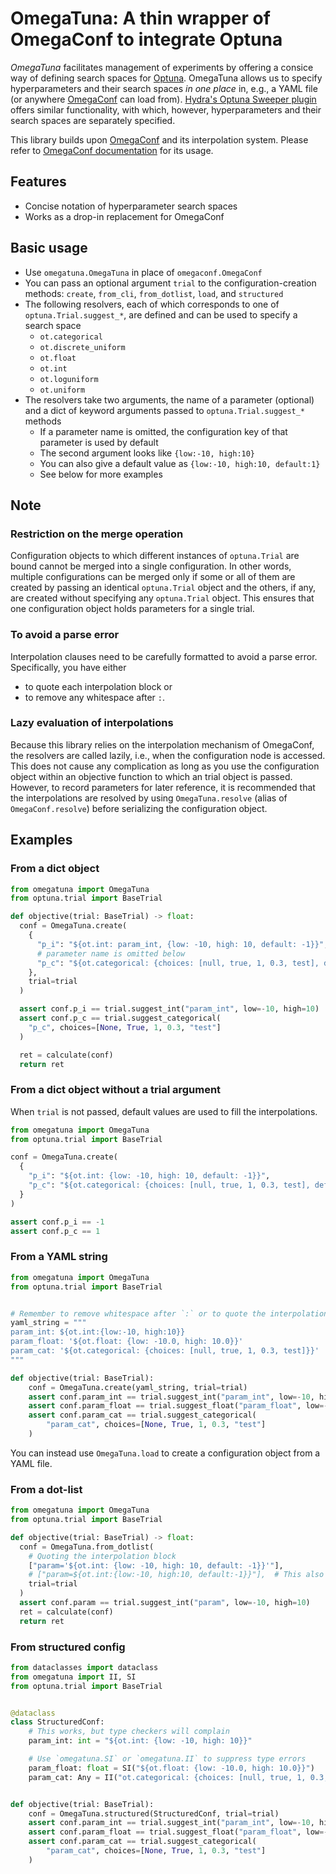 # OmegaTuna: A thin wrapper of OmegaConf to integrate Optuna

_OmegaTuna_ facilitates management of experiments by offering a consice way of defining search spaces for [Optuna](https://optuna.org/). OmegaTuna allows us to specify hyperparameters and their search spaces _in one place_ in, e.g., a YAML file (or anywhere [OmegaConf](https://github.com/omry/omegaconf) can load from). [Hydra's Optuna Sweeper plugin](https://hydra.cc/docs/next/plugins/optuna_sweeper/) offers similar functionality, with which, however, hyperparameters and their search spaces are separately specified.

This library builds upon [OmegaConf](https://github.com/omry/omegaconf) and its interpolation system. Please refer to [OmegaConf documentation](https://omegaconf.readthedocs.io/en/latest/usage.html) for its usage.

## Features

- Concise notation of hyperparameter search spaces
- Works as a drop-in replacement for OmegaConf

## Basic usage

- Use `omegatuna.OmegaTuna` in place of `omegaconf.OmegaConf`
- You can pass an optional argument `trial` to the configuration-creation methods: `create`, `from_cli`, `from_dotlist`, `load`, and `structured`
- The following resolvers, each of which corresponds to one of `optuna.Trial.suggest_*`,
  are defined and can be used to specify a search space
  - `ot.categorical`
  - `ot.discrete_uniform`
  - `ot.float`
  - `ot.int`
  - `ot.loguniform`
  - `ot.uniform`
- The resolvers take two arguments, the name of a parameter (optional) and a dict of keyword arguments passed to `optuna.Trial.suggest_*` methods
  - If a parameter name is omitted, the configuration key of that parameter is used by default
  - The second argument looks like `{low:-10, high:10}`
  - You can also give a default value as `{low:-10, high:10, default:1}`
  - See below for more examples

## Note

### Restriction on the merge operation

Configuration objects to which different instances of `optuna.Trial` are bound cannot be
merged into a single configuration. In other words, multiple configurations can be
merged only if some or all of them are created by passing an identical `optuna.Trial`
object and the others, if any, are created without specifying any `optuna.Trial` object.
This ensures that one configuration object holds parameters for a single trial.

### To avoid a parse error

Interpolation clauses need to be carefully formatted to avoid a parse error.
Specifically, you have either

- to quote each interpolation block or
- to remove any whitespace after `:`.

### Lazy evaluation of interpolations

Because this library relies on the interpolation mechanism of OmegaConf, the resolvers
are called lazily, i.e., when the configuration node is accessed. This does not cause
any complication as long as you use the configuration object within an objective
function to which an trial object is passed. However, to record parameters for later
reference, it is recommended that the interpolations are resolved by using
`OmegaTuna.resolve` (alias of `OmegaConf.resolve`) before serializing the configuration
object.

## Examples

### From a dict object

```python
from omegatuna import OmegaTuna
from optuna.trial import BaseTrial

def objective(trial: BaseTrial) -> float:
  conf = OmegaTuna.create(
    {
      "p_i": "${ot.int: param_int, {low: -10, high: 10, default: -1}}",
      # parameter name is omitted below
      "p_c": "${ot.categorical: {choices: [null, true, 1, 0.3, test], default: 1}}"
    },
    trial=trial
  )

  assert conf.p_i == trial.suggest_int("param_int", low=-10, high=10)
  assert conf.p_c == trial.suggest_categorical(
    "p_c", choices=[None, True, 1, 0.3, "test"]
  )

  ret = calculate(conf)
  return ret
```

### From a dict object without a trial argument

When `trial` is not passed, default values are used to fill the interpolations.

```python
from omegatuna import OmegaTuna
from optuna.trial import BaseTrial

conf = OmegaTuna.create(
  {
    "p_i": "${ot.int: {low: -10, high: 10, default: -1}}",
    "p_c": "${ot.categorical: {choices: [null, true, 1, 0.3, test], default: 1}}"
  }
)

assert conf.p_i == -1
assert conf.p_c == 1
```

### From a YAML string

```python
from omegatuna import OmegaTuna
from optuna.trial import BaseTrial


# Remember to remove whitespace after `:` or to quote the interpolations
yaml_string = """
param_int: ${ot.int:{low:-10, high:10}}
param_float: '${ot.float: {low: -10.0, high: 10.0}}'
param_cat: '${ot.categorical: {choices: [null, true, 1, 0.3, test]}}'
"""

def objective(trial: BaseTrial):
    conf = OmegaTuna.create(yaml_string, trial=trial)
    assert conf.param_int == trial.suggest_int("param_int", low=-10, high=10)
    assert conf.param_float == trial.suggest_float("param_float", low=-10.0, high=10.0)
    assert conf.param_cat == trial.suggest_categorical(
        "param_cat", choices=[None, True, 1, 0.3, "test"]
    )
```

You can instead use `OmegaTuna.load` to create a configuration object from a YAML file.

### From a dot-list

```python
from omegatuna import OmegaTuna
from optuna.trial import BaseTrial

def objective(trial: BaseTrial) -> float:
  conf = OmegaTuna.from_dotlist(
    # Quoting the interpolation block
    ["param='${ot.int: {low: -10, high: 10, default: -1}}'"],
    # ["param=${ot.int:{low:-10, high:10, default:-1}}"],  # This also works
    trial=trial
  )
  assert conf.param == trial.suggest_int("param", low=-10, high=10)
  ret = calculate(conf)
  return ret
```

### From structured config

```python
from dataclasses import dataclass
from omegatuna import II, SI
from optuna.trial import BaseTrial


@dataclass
class StructuredConf:
    # This works, but type checkers will complain
    param_int: int = "${ot.int: {low: -10, high: 10}}"

    # Use `omegatuna.SI` or `omegatuna.II` to suppress type errors
    param_float: float = SI("${ot.float: {low: -10.0, high: 10.0}}")
    param_cat: Any = II("ot.categorical: {choices: [null, true, 1, 0.3, test]}")


def objective(trial: BaseTrial):
    conf = OmegaTuna.structured(StructuredConf, trial=trial)
    assert conf.param_int == trial.suggest_int("param_int", low=-10, high=10)
    assert conf.param_float == trial.suggest_float("param_float", low=-10.0, high=10.0)
    assert conf.param_cat == trial.suggest_categorical(
        "param_cat", choices=[None, True, 1, 0.3, "test"]
    )
```
